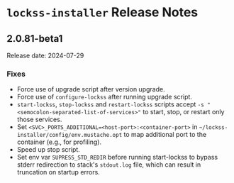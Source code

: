 # `lockss-installer` Release Notes

## 2.0.81-beta1

Release date: 2024-07-29

### Fixes

*   Force use of upgrade script after version upgrade.
*   Force use of `configure-lockss` after running upgrade script.
*   `start-lockss`, `stop-lockss` and `restart-lockss` scripts accept `-s "<semocolon-separated-list-of-services>"` to start, stop, or restart only those services.
*   Set `<SVC>_PORTS_ADDITIONAL=<host-port>:<container-port>` in `~/lockss-installer/config/env.mustache.opt` to map additional port to the container (e.g., for profiling).
*   Speed up stop script.
*   Set env var `SUPRESS_STD_REDIR` before running start-lockss to bypass stderr redirection to stack's `stdout.log` file, which can result in truncation on startup errors.
